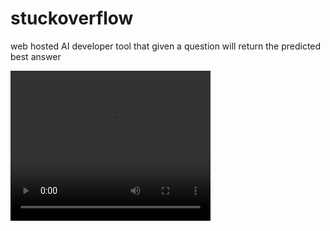 # stuckoverflow
web hosted AI developer tool that given a question will return the predicted best answer 

<video width="320" height="240" controls>
  <source src="stuck\ overflow\ recording.mov" type="video/mp4">
</video>
